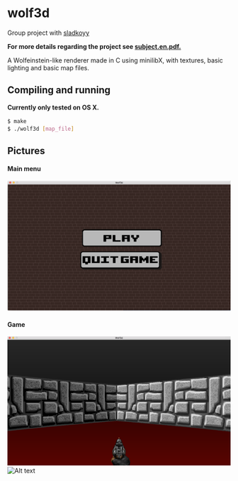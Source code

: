 # wolf3d

Group project with [sladkoyy](https://github.com/sladkoyy)

**For more details regarding the project see [subject.en.pdf.](https://github.com/ohelly/wolf3d/blob/master/subject.en.pdf)**

A Wolfeinstein-like renderer made in C using minilibX, with textures, basic lighting and basic map files.

## Compiling and running
**Currently only tested on OS X.**
```sh
$ make
$ ./wolf3d [map_file]
```

## Pictures
#### Main menu
![Alt text](/screens/scr1.png?raw=true "Main menu")
#### Game
![Alt text](/screens/scr2.png?raw=true "game")
![Alt text](/screens/sc3.png?raw=true "game")
